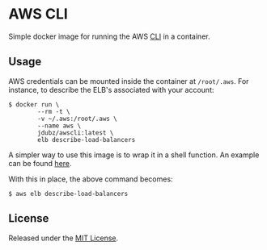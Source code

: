 # AWS CLI

Simple docker image for running the AWS [CLI](http://aws.amazon.com/documentation/cli/) in a container.

## Usage

AWS credentials can be mounted inside the container at `/root/.aws`.  For instance, to describe the ELB's associated with your account:

```shell
$ docker run \
		--rm -t \
		-v ~/.aws:/root/.aws \
		--name aws \
		jdubz/awscli:latest \
		elb describe-load-balancers
```

A simpler way to use this image is to wrap it in a shell function.  An example
can be found [here](https://github.com/t3hpr1m3/dotfiles/blob/b057c0883410fd83622e96ef554a4f4ae25ac950/home/.docker_wrappers#L120).

With this in place, the above command becomes:

```shell
$ aws elb describe-load-balancers
```

## License

Released under the [MIT License](http://www.opensource.org/licenses/MIT).
